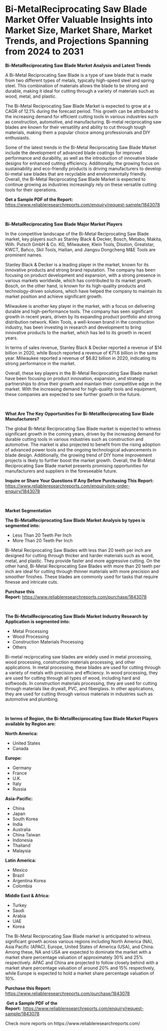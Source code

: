 <p><h1>Bi-MetalReciprocating Saw Blade Market Offer Valuable Insights into Market Size, Market Share, Market Trends, and Projections Spanning from 2024 to 2031</h1></p><p><strong>Bi-MetalReciprocating Saw Blade Market Analysis and Latest Trends</strong></p>
<p><p>A Bi-Metal Reciprocating Saw Blade is a type of saw blade that is made from two different types of metals, typically high-speed steel and spring steel. This combination of materials allows the blade to be strong and durable, making it ideal for cutting through a variety of materials such as wood, metal, and plastic.</p><p>The Bi-Metal Reciprocating Saw Blade Market is expected to grow at a CAGR of 12.1% during the forecast period. This growth can be attributed to the increasing demand for efficient cutting tools in various industries such as construction, automotive, and manufacturing. Bi-metal reciprocating saw blades are known for their versatility and ability to cut through tough materials, making them a popular choice among professionals and DIY enthusiasts.</p><p>Some of the latest trends in the Bi-Metal Reciprocating Saw Blade Market include the development of advanced blade coatings for improved performance and durability, as well as the introduction of innovative blade designs for enhanced cutting efficiency. Additionally, the growing focus on sustainability and eco-friendly products is driving manufacturers to develop bi-metal saw blades that are recyclable and environmentally friendly. Overall, the Bi-Metal Reciprocating Saw Blade Market is expected to continue growing as industries increasingly rely on these versatile cutting tools for their operations.</p></p>
<p><strong>Get a Sample PDF of the Report:&nbsp;</strong> <a href="https://www.reliableresearchreports.com/enquiry/request-sample/1843078">https://www.reliableresearchreports.com/enquiry/request-sample/1843078</a></p>
<p>&nbsp;</p>
<p><strong>Bi-MetalReciprocating Saw Blade Major Market Players</strong></p>
<p><p>In the competitive landscape of the Bi-Metal Reciprocating Saw Blade market, key players such as Stanley Black & Decker, Bosch, Metabo, Makita, Wilh. Putsch GmbH & Co. KG, Milwaukee, Klein Tools, Disston, Greatstar, KWCT, Bahco, Skil Tools, Hailian, and Jiangsu Dongcheng M&E Tools are prominent names. </p><p>Stanley Black & Decker is a leading player in the market, known for its innovative products and strong brand reputation. The company has been focusing on product development and expansion, with a strong presence in various markets worldwide, which has contributed to its market growth. Bosch, on the other hand, is known for its high-quality products and technology-driven solutions, which have helped the company to maintain its market position and achieve significant growth.</p><p>Milwaukee is another key player in the market, with a focus on delivering durable and high-performance tools. The company has seen significant growth in recent years, driven by its expanding product portfolio and strong distribution network. Klein Tools, a well-known brand in the construction industry, has been investing in research and development to bring innovative products to the market, which has led to its growth in recent years.</p><p>In terms of sales revenue, Stanley Black & Decker reported a revenue of $14 billion in 2020, while Bosch reported a revenue of €71.6 billion in the same year. Milwaukee reported a revenue of $6.82 billion in 2020, indicating its strong performance in the market.</p><p>Overall, these key players in the Bi-Metal Reciprocating Saw Blade market have been focusing on product innovation, expansion, and strategic partnerships to drive their growth and maintain their competitive edge in the market. With the increasing demand for high-quality tools and equipment, these companies are expected to see further growth in the future.</p></p>
<p>&nbsp;</p>
<p><strong>What Are The Key Opportunities For Bi-MetalReciprocating Saw Blade Manufacturers?</strong></p>
<p><p>The global Bi-Metal Reciprocating Saw Blade market is expected to witness significant growth in the coming years, driven by the increasing demand for durable cutting tools in various industries such as construction and automotive. The market is also projected to benefit from the rising adoption of advanced power tools and the ongoing technological advancements in blade design. Additionally, the growing trend of DIY home improvement projects is likely to further boost the market growth. Overall, the Bi-Metal Reciprocating Saw Blade market presents promising opportunities for manufacturers and suppliers in the foreseeable future.</p></p>
<p><strong>Inquire or Share Your Questions If Any Before Purchasing This Report:</strong> <a href="https://www.reliableresearchreports.com/enquiry/pre-order-enquiry/1843078">https://www.reliableresearchreports.com/enquiry/pre-order-enquiry/1843078</a></p>
<p>&nbsp;</p>
<p><strong>Market Segmentation</strong></p>
<p><strong>The Bi-MetalReciprocating Saw Blade Market Analysis by types is segmented into:</strong></p>
<p><ul><li>Less Than 20 Teeth Per Inch</li><li>More Than 20 Teeth Per Inch</li></ul></p>
<p><p>Bi-Metal Reciprocating Saw Blades with less than 20 teeth per inch are designed for cutting through thicker and harder materials such as wood, metal, and plastic. They provide faster and more aggressive cutting. On the other hand, Bi-Metal Reciprocating Saw Blades with more than 20 teeth per inch are ideal for cutting through thinner materials with more precision and smoother finishes. These blades are commonly used for tasks that require finesse and intricate cuts.</p></p>
<p><strong>Purchase this Report:&nbsp;</strong><a href="https://www.reliableresearchreports.com/purchase/1843078">https://www.reliableresearchreports.com/purchase/1843078</a></p>
<p>&nbsp;</p>
<p><strong>The Bi-MetalReciprocating Saw Blade Market Industry Research by Application is segmented into:</strong></p>
<p><ul><li>Metal Processing</li><li>Wood Processing</li><li>Construction Materials Processing</li><li>Others</li></ul></p>
<p><p>Bi-metal reciprocating saw blades are widely used in metal processing, wood processing, construction materials processing, and other applications. In metal processing, these blades are used for cutting through a variety of metals with precision and efficiency. In wood processing, they are used for cutting through all types of wood, including hard and softwoods. In construction materials processing, they are used for cutting through materials like drywall, PVC, and fiberglass. In other applications, they are used for cutting through various materials in industries such as automotive and plumbing.</p></p>
<p>&nbsp;</p>
<p><strong>In terms of Region, the Bi-MetalReciprocating Saw Blade Market Players available by Region are:</strong></p>
<p>
    <p> <strong> North America: </strong>
        <ul>
            <li>United States</li>
            <li>Canada</li>
        </ul>
        </p> 
    <p> <strong> Europe: </strong>
        <ul>
            <li>Germany</li>
            <li>France</li>
            <li>U.K.</li>
            <li>Italy</li>
            <li>Russia</li>
        </ul>
        </p> 
    <p> <strong> Asia-Pacific: </strong>
        <ul>
            <li>China</li>
            <li>Japan</li>
            <li>South Korea</li>
            <li>India</li>
            <li>Australia</li>
            <li>China Taiwan</li>
            <li>Indonesia</li>
            <li>Thailand</li>
            <li>Malaysia</li>
        </ul>
        </p> 
    <p> <strong> Latin America: </strong>
        <ul>
            <li>Mexico</li>
            <li>Brazil</li>
            <li>Argentina Korea</li>
            <li>Colombia</li>
        </ul>
        </p> 
    <p> <strong> Middle East & Africa: </strong>
        <ul>
            <li>Turkey</li>
            <li>Saudi</li>
            <li>Arabia</li>
            <li>UAE</li>
            <li>Korea</li>
        </ul>
    </p>
    </p>
<p><p>The Bi-Metal Reciprocating Saw Blade market is anticipated to witness significant growth across various regions including North America (NA), Asia Pacific (APAC), Europe, United States of America (USA), and China. Among these, NA and USA are expected to dominate the market with a market share percentage valuation of approximately 30% and 25% respectively. APAC and China are projected to follow closely behind with a market share percentage valuation of around 20% and 15% respectively, while Europe is expected to hold a market share percentage valuation of 10%.</p></p>
<p><strong>Purchase this Report: </strong><a href="https://www.reliableresearchreports.com/purchase/1843078">https://www.reliableresearchreports.com/purchase/1843078</a></p>
<p>&nbsp;<strong>Get a Sample PDF of the Report:&nbsp;&nbsp;</strong><a href="https://www.reliableresearchreports.com/enquiry/request-sample/1843078">https://www.reliableresearchreports.com/enquiry/request-sample/1843078</a></p>
<p><strong></strong></p>
<p>Check more reports on https://www.reliableresearchreports.com/</p>